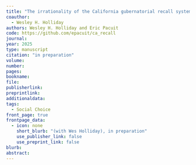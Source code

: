 ```yaml
---
title: "The irrationality of the California gubernatorial recall system"
coauthor: 
  - Wesley H. Holliday
authors: Wesley H. Holliday and Eric Pacuit
code: https://github.com/epacuit/ca_recall
journal: 
year: 2025
type: manuscript
citation: "in preparation"
volume:
number:
pages: 
bookname: 
file: 
publisherlink:   
preprintlink:   
additionaldata:
tags: 
  - Social Choice
front_page: true
frontpage_data:
  - icon: none 
    short_blurb: "(with Wes Holliday), in preparation"
    use_publisher_link: false
    use_preprint_link: false
blurb: 
abstract: 
---
```

    
